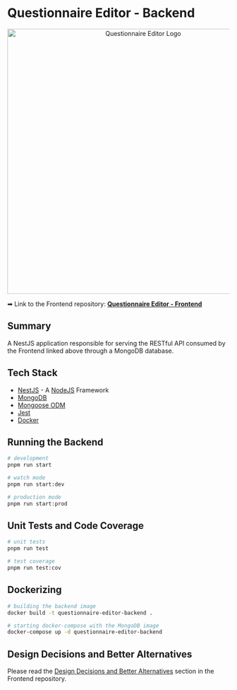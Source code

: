 # Questionnaire Editor - Backend

<p align="center">
  <img src="https://user-images.githubusercontent.com/31348348/168585463-64802615-b4f3-47f2-b858-4757566d3bef.png" width="600" alt="Questionnaire Editor Logo" />
</p>

➡ Link to the Frontend repository: **[Questionnaire Editor - Frontend](https://github.com/alieldinayman/questionnaire-editor-frontend)**

## Summary

A NestJS application responsible for serving the RESTful API consumed by the Frontend linked above through a MongoDB database.

## Tech Stack

-   [NestJS](https://nestjs.com/) - A [NodeJS](https://nodejs.org/en/) Framework
-   [MongoDB](https://www.mongodb.com/)
-   [Mongoose ODM](https://mongoosejs.com/)
-   [Jest](https://jestjs.io/)
-   [Docker](https://www.docker.com/)

## Running the Backend

```bash
# development
pnpm run start

# watch mode
pnpm run start:dev

# production mode
pnpm run start:prod
```

## Unit Tests and Code Coverage

```bash
# unit tests
pnpm run test

# test coverage
pnpm run test:cov
```

## Dockerizing

```bash
# building the backend image
docker build -t questionnaire-editor-backend .

# starting docker-compose with the MongoDB image
docker-compose up -d questionnaire-editor-backend
```

## Design Decisions and Better Alternatives

Please read the [Design Decisions and Better Alternatives](https://github.com/alieldinayman/questionnaire-editor-frontend/blob/main/README.md#design-decisions-and-better-alternatives) section in the Frontend repository.
